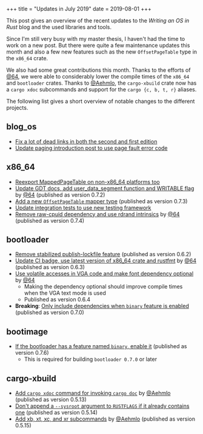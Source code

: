 +++
title = "Updates in July 2019"
date = 2019-08-01
+++

This post gives an overview of the recent updates to the _Writing an OS in Rust_ blog and the used libraries and tools.

Since I'm still very busy with my master thesis, I haven't had the time to work on a new post. But there were quite a few maintenance updates this month and also a few new features such as the new `OffsetPageTable` type in the `x86_64` crate.

We also had some great contributions this month. Thanks to the efforts of [@64](https://github.com/64), we were able to considerably lower the compile times of the `x86_64` and `bootloader` crates. Thanks to [@Aehmlo](https://github.com/Aehmlo), the `cargo-xbuild` crate now has a  `cargo xdoc` subcommands and support for the `cargo {c, b, t, r}` aliases.

The following list gives a short overview of notable changes to the different projects.

## blog_os

- [Fix a lot of dead links in both the second and first edition](https://github.com/phil-opp/blog_os/pull/638)
- [Update paging introduction post to use page fault error code](https://github.com/phil-opp/blog_os/pull/644)

## x86_64

- [Reexport MappedPageTable on non-x86_64 platforms too](https://github.com/rust-osdev/x86_64/pull/82)
- [Update GDT docs, add user_data_segment function and WRITABLE flag](https://github.com/rust-osdev/x86_64/pull/78) by [@64](https://github.com/64) (published as version 0.7.2)
- [Add a new `OffsetPageTable` mapper type](https://github.com/rust-osdev/x86_64/pull/83) (published as version 0.7.3)
- [Update integration tests to use new testing framework](https://github.com/rust-osdev/x86_64/pull/86)
- [Remove raw-cpuid dependency and use rdrand intrinsics](https://github.com/rust-osdev/x86_64/pull/85) by [@64](https://github.com/64) (published as version 0.7.4)

## bootloader

- [Remove stabilized publish-lockfile feature](https://github.com/rust-osdev/bootloader/pull/62) (published as version 0.6.2)
- [Update CI badge, use latest version of x86_64 crate and rustfmt](https://github.com/rust-osdev/bootloader/pull/63) by [@64](https://github.com/64) (published as version 0.6.3)
- [Use volatile accesses in VGA code and make font dependency optional](https://github.com/rust-osdev/bootloader/pull/67) by [@64](https://github.com/64)
  - Making the dependency optional should improve compile times when the VGA text mode is used
  - Published as version 0.6.4
- **Breaking**: [Only include dependencies when `binary` feature is enabled](https://github.com/rust-osdev/bootloader/pull/68) (published as version 0.7.0)

## bootimage

- [If the bootloader has a feature named `binary`, enable it](https://github.com/rust-osdev/bootimage/pull/43) (published as version 0.7.6)
    - This is required for building `bootloader 0.7.0` or later

## cargo-xbuild

- [Add `cargo xdoc` command for invoking `cargo doc`](https://github.com/rust-osdev/cargo-xbuild/pull/39) by [@Aehmlo](https://github.com/Aehmlo) (published as version 0.5.13)
- [Don't append a `--sysroot` argument to `RUSTFLAGS` if it already contains one](https://github.com/rust-osdev/cargo-xbuild/pull/40) (published as version 0.5.14)
- [Add xb, xt, xc, and xr subcommands](https://github.com/rust-osdev/cargo-xbuild/pull/42) by [@Aehmlo](https://github.com/Aehmlo) (published as version 0.5.15)

